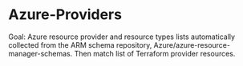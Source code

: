 # Azure-Providers
Goal: Azure resource provider and resource types lists automatically collected from the ARM schema repository, Azure/azure-resource-manager-schemas.  Then match list of Terraform provider resources.
